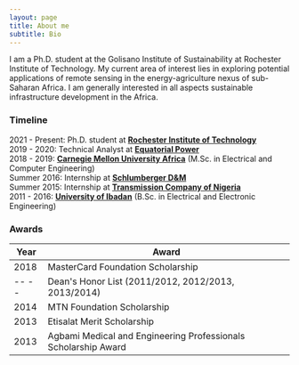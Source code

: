 ```yaml
---
layout: page
title: About me
subtitle: Bio
---
```


I am a Ph.D. student at the Golisano Institute of Sustainability at Rochester Institute of Technology. My current area of interest lies in exploring potential applications of remote sensing in the energy-agriculture nexus of sub-Saharan Africa. I am generally interested in all aspects sustainable infrastructure development in the Africa.

### Timeline
2021 - Present: Ph.D. student at [**Rochester Institute of Technology**](https://www.rit.edu/)  
2019 - 2020: Technical Analyst at [**Equatorial Power**](http://equatorial-power.com)   
2018 - 2019: [**Carnegie Mellon University Africa**](https://www.africa.engineering.cmu.edu/) (M.Sc. in Electrical and Computer Engineering)   
Summer 2016: Internship at [**Schlumberger D&M**](https://www.slb.com/services/drilling.aspx)    
Summer 2015: Internship at [**Transmission Company of Nigeria**](https://tcn.org.ng/)  
2011 - 2016: [**University of Ibadan**](https://www.ui.edu.ng/) (B.Sc. in Electrical and Electronic Engineering)

### Awards


| Year | Award                                                          |
|------|----------------------------------------------------------------|
| 2018 | MasterCard Foundation Scholarship                              |
| -- -- | Dean's Honor List (2011/2012, 2012/2013, 2013/2014)            |
| 2014 | MTN Foundation Scholarship                                     |
| 2013 | Etisalat Merit Scholarship                                     |
| 2013 | Agbami Medical and Engineering Professionals Scholarship Award |
